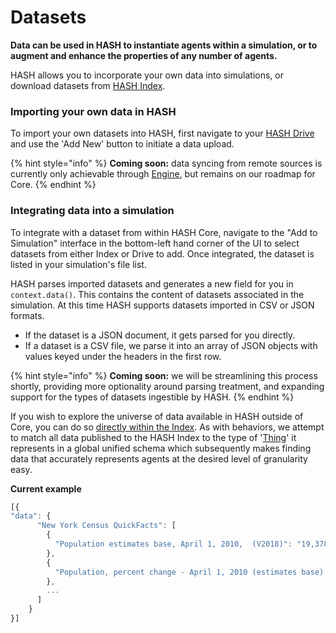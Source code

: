 # Datasets

**Data can be used in HASH to instantiate agents within a simulation, or to augment and enhance the properties of any number of agents.**

HASH allows you to incorporate your own data into simulations, or download datasets from [HASH Index](https://hash.ai/index).

### Importing your own data in HASH

To import your own datasets into HASH, first navigate to your [HASH Drive](https://hash.ai/drive) and use the 'Add New' button to initiate a data upload.

{% hint style="info" %}
**Coming soon:** data syncing from remote sources is currently only achievable through [Engine](https://hash.ai/engine), but remains on our roadmap for Core.
{% endhint %}

### Integrating data into a simulation

To integrate with a dataset from within HASH Core, navigate to the "Add to Simulation" interface in the bottom-left hand corner of the UI to select datasets from either Index or Drive to add. Once integrated, the dataset is listed in your simulation's file list.

HASH parses imported datasets and generates a new field for you in `context.data()`. This contains the content of datasets associated in the simulation. At this time HASH supports datasets imported in CSV or JSON formats.

* If the dataset is a JSON document, it gets parsed for you directly.
* If a dataset is a CSV file, we parse it into an array of JSON objects with values keyed under the headers in the first row.

{% hint style="info" %}
**Coming soon:** we will be streamlining this process shortly, providing more optionality around parsing treatment, and expanding support for the types of datasets ingestible by HASH.
{% endhint %}

If you wish to explore the universe of data available in HASH outside of Core, you can do so [directly within the Index](https://hash.ai/index/search?contentType=Dataset&sort=popularity). As with behaviors, we attempt to match all data published to the HASH Index to the type of '[Thing](https://hash.ai/index/schemas/Thing)' it represents in a global unified schema which subsequently makes finding data that accurately represents agents at the desired level of granularity easy.

**Current example**

```javascript
[{
"data": {
      "New York Census QuickFacts": [
        {
          "Population estimates base, April 1, 2010,  (V2018)": "19,378,124"
        },
        {
          "Population, percent change - April 1, 2010 (estimates base) to July 1, 2018,  (V2018)": "0.80%"
        },
        ...
      ]
    }
}]
```

